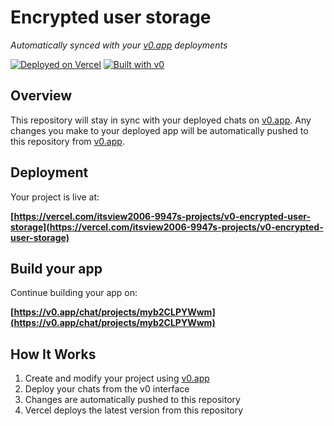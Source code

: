 # Encrypted user storage

*Automatically synced with your [v0.app](https://v0.app) deployments*

[![Deployed on Vercel](https://img.shields.io/badge/Deployed%20on-Vercel-black?style=for-the-badge&logo=vercel)](https://vercel.com/itsview2006-9947s-projects/v0-encrypted-user-storage)
[![Built with v0](https://img.shields.io/badge/Built%20with-v0.app-black?style=for-the-badge)](https://v0.app/chat/projects/myb2CLPYWwm)

## Overview

This repository will stay in sync with your deployed chats on [v0.app](https://v0.app).
Any changes you make to your deployed app will be automatically pushed to this repository from [v0.app](https://v0.app).

## Deployment

Your project is live at:

**[https://vercel.com/itsview2006-9947s-projects/v0-encrypted-user-storage](https://vercel.com/itsview2006-9947s-projects/v0-encrypted-user-storage)**

## Build your app

Continue building your app on:

**[https://v0.app/chat/projects/myb2CLPYWwm](https://v0.app/chat/projects/myb2CLPYWwm)**

## How It Works

1. Create and modify your project using [v0.app](https://v0.app)
2. Deploy your chats from the v0 interface
3. Changes are automatically pushed to this repository
4. Vercel deploys the latest version from this repository

